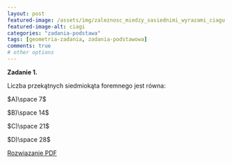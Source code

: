 ```yaml
---
layout: post
featured-image: /assets/img/zaleznosc_miedzy_sasiednimi_wyrazami_ciagu.png
featured-image-alt: ciagi
categories: "zadania-podstawa"
tags: [geometria-zadania, zadania-podstawowa]
comments: true
# other options
---
```


**Zadanie 1.**

Liczba przekątnych siedmiokąta foremnego jest równa:

$A)\space 7$

$B)\space 14$

$C)\space 21$

$D)\space 28$

<!-- Odnośnik do rozwiązania w folderze data -->
<a class="solution" href="/data/mydoc.pdf" target="_blank">Rozwiązanie PDF</a>